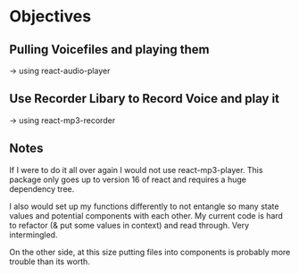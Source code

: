 # Objectives

## Pulling Voicefiles and playing them
  -> using react-audio-player
## Use Recorder Libary to Record Voice and play it
  -> using react-mp3-recorder 
## Notes
If I were to do it all over again I would not use react-mp3-player. This package only goes up to version 16 of react and requires a huge dependency tree. 

I also would set up my functions differently to not entangle so many state values and potential components with each other. My current code is hard to refactor (& put some values in context) and read through. Very intermingled. 

On the other side, at this size putting files into components is probably more trouble than its worth. 


